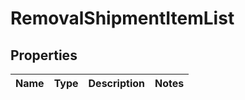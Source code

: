 
# RemovalShipmentItemList

## Properties
Name | Type | Description | Notes
------------ | ------------- | ------------- | -------------



